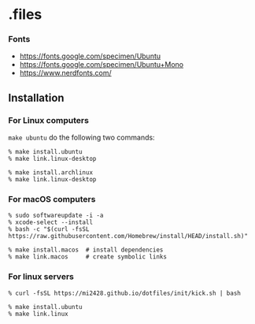 # .files

### Fonts

* https://fonts.google.com/specimen/Ubuntu
* https://fonts.google.com/specimen/Ubuntu+Mono
* https://www.nerdfonts.com/

## Installation

### For Linux computers


`make ubuntu` do the following two commands:

```
% make install.ubuntu
% make link.linux-desktop
```

```
% make install.archlinux
% make link.linux-desktop
```

### For macOS computers

```
% sudo softwareupdate -i -a
% xcode-select --install
% bash -c "$(curl -fsSL https://raw.githubusercontent.com/Homebrew/install/HEAD/install.sh)"
```

```
% make install.macos  # install dependencies
% make link.macos     # create symbolic links
```

### For linux servers

```
% curl -fsSL https://mi2428.github.io/dotfiles/init/kick.sh | bash
```

```
% make install.ubuntu
% make link.linux
```
